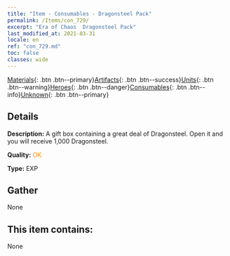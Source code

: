 ```yaml
---
title: "Item - Consumables - Dragonsteel Pack"
permalink: /Items/con_729/
excerpt: "Era of Chaos  Dragonsteel Pack"
last_modified_at: 2021-03-31
locale: en
ref: "con_729.md"
toc: false
classes: wide
---
```

 [Materials](/Items/){: .btn .btn--primary}[Artifacts](/Items/Artifacts/){: .btn .btn--success}[Units](/Items/Units/){: .btn .btn--warning}[Heroes](/Items/Heroes/){: .btn .btn--danger}[Consumables](/Items/Consumables/){: .btn .btn--info}[Unknown](/Items/Unknown/){: .btn .btn--primary}

## Details
 **Description:** A gift box containing a great deal of Dragonsteel. Open it and you will receive 1,000 Dragonsteel.

 **Quality:** <span style="color: #FF8C00">OK</span>

 **Type:** EXP

## Gather

  None

## This item contains:

  None

